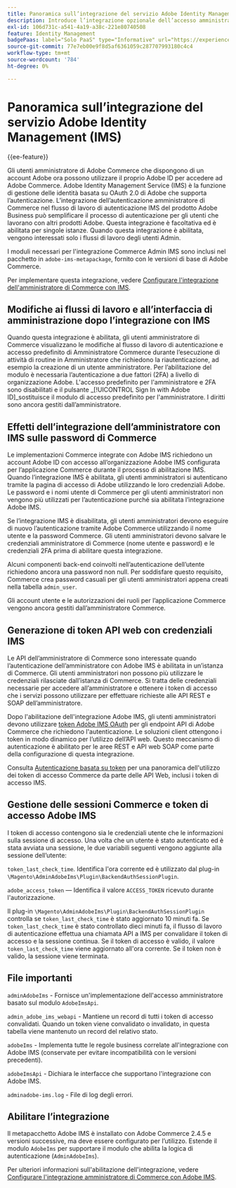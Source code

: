 ```yaml
---
title: Panoramica sull’integrazione del servizio Adobe Identity Management (IMS)
description: Introduce l’integrazione opzionale dell’accesso amministratore di Adobe Commerce con Adobe IMS
exl-id: 106d731c-a541-4a19-a38c-221e80740508
feature: Identity Management
badgePaas: label="Solo PaaS" type="Informative" url="https://experienceleague.adobe.com/en/docs/commerce/user-guides/product-solutions" tooltip="Applicabile solo ai progetti Adobe Commerce on Cloud (infrastruttura PaaS gestita da Adobe) e ai progetti on-premise."
source-git-commit: 77e7eb00e9f8d5af6361059c287707993180c4c4
workflow-type: tm+mt
source-wordcount: '784'
ht-degree: 0%

---
```


# Panoramica sull’integrazione del servizio Adobe Identity Management (IMS)

{{ee-feature}}

Gli utenti amministratore di Adobe Commerce che dispongono di un account Adobe ora possono utilizzare il proprio Adobe ID per accedere ad Adobe Commerce. Adobe Identity Management Service (IMS) è la funzione di gestione delle identità basata su OAuth 2.0 di Adobe che supporta l’autenticazione. L’integrazione dell’autenticazione amministratore di Commerce nel flusso di lavoro di autenticazione IMS del prodotto Adobe Business può semplificare il processo di autenticazione per gli utenti che lavorano con altri prodotti Adobe. Questa integrazione è facoltativa ed è abilitata per singole istanze. Quando questa integrazione è abilitata, vengono interessati solo i flussi di lavoro degli utenti Admin. 

I moduli necessari per l&#39;integrazione Commerce Admin IMS sono inclusi nel pacchetto in `adobe-ims-metapackage`, fornito con le versioni di base di Adobe Commerce.

Per implementare questa integrazione, vedere [Configurare l&#39;integrazione dell&#39;amministratore di Commerce con IMS](./adobe-ims-config.md).

## Modifiche ai flussi di lavoro e all’interfaccia di amministrazione dopo l’integrazione con IMS

Quando questa integrazione è abilitata, gli utenti amministratore di Commerce visualizzano le modifiche al flusso di lavoro di autenticazione e accesso predefinito di Amministratore Commerce durante l’esecuzione di attività di routine in Amministratore che richiedono la riautenticazione, ad esempio la creazione di un utente amministratore. Per l’abilitazione del modulo è necessaria l’autenticazione a due fattori (2FA) a livello di organizzazione Adobe. L&#39;accesso predefinito per l&#39;amministratore e 2FA sono disabilitati e il pulsante _[!UICONTROL Sign In with Adobe ID]_sostituisce il modulo di accesso predefinito per l&#39;amministratore. I diritti sono ancora gestiti dall’amministratore.

## Effetti dell’integrazione dell’amministratore con IMS sulle password di Commerce

Le implementazioni Commerce integrate con Adobe IMS richiedono un account Adobe ID con accesso all’organizzazione Adobe IMS configurata per l’applicazione Commerce durante il processo di abilitazione IMS.  Quando l’integrazione IMS è abilitata, gli utenti amministratori si autenticano tramite la pagina di accesso di Adobe utilizzando le loro credenziali Adobe. Le password e i nomi utente di Commerce per gli utenti amministratori non vengono più utilizzati per l’autenticazione purché sia abilitata l’integrazione Adobe IMS.

Se l’integrazione IMS è disabilitata, gli utenti amministratori devono eseguire di nuovo l’autenticazione tramite Adobe Commerce utilizzando il nome utente e la password Commerce. Gli utenti amministratori devono salvare le credenziali amministratore di Commerce (nome utente e password) e le credenziali 2FA prima di abilitare questa integrazione.

Alcuni componenti back-end coinvolti nell’autenticazione dell’utente richiedono ancora una password non null. Per soddisfare questo requisito, Commerce crea password casuali per gli utenti amministratori appena creati nella tabella `admin_user`.

Gli account utente e le autorizzazioni dei ruoli per l’applicazione Commerce vengono ancora gestiti dall’amministratore Commerce.


## Generazione di token API web con credenziali IMS

Le API dell’amministratore di Commerce sono interessate quando l’autenticazione dell’amministratore con Adobe IMS è abilitata in un’istanza di Commerce. Gli utenti amministratori non possono più utilizzare le credenziali rilasciate dall’istanza di Commerce. Si tratta delle credenziali necessarie per accedere all’amministratore e ottenere i token di accesso che i servizi possono utilizzare per effettuare richieste alle API REST e SOAP dell’amministratore.

Dopo l&#39;abilitazione dell&#39;integrazione Adobe IMS, gli utenti amministratori devono utilizzare [token Adobe IMS OAuth](https://developer.adobe.com/developer-console/docs/guides/authentication/OAuthIntegration/) per gli endpoint API di Adobe Commerce che richiedono l&#39;autenticazione. Le soluzioni client ottengono i token in modo dinamico per l’utilizzo dell’API web. Questo meccanismo di autenticazione è abilitato per le aree REST e API web SOAP come parte della configurazione di questa integrazione.

Consulta [Autenticazione basata su token](https://developer.adobe.com/commerce/webapi/get-started/authentication/gs-authentication-token/) per una panoramica dell&#39;utilizzo dei token di accesso Commerce da parte delle API Web, inclusi i token di accesso IMS.

## Gestione delle sessioni Commerce e token di accesso Adobe IMS

I token di accesso contengono sia le credenziali utente che le informazioni sulla sessione di accesso. Una volta che un utente è stato autenticato ed è stata avviata una sessione, le due variabili seguenti vengono aggiunte alla sessione dell’utente:

`token_last_check_time`. Identifica l&#39;ora corrente ed è utilizzato dal plug-in `\Magento\AdminAdobeIms\Plugin\BackendAuthSessionPlugin`.

`adobe_access_token` — Identifica il valore `ACCESS_TOKEN` ricevuto durante l&#39;autorizzazione.

Il plug-in `\Magento\AdminAdobeIms\Plugin\BackendAuthSessionPlugin` controlla se `token_last_check_time` è stato aggiornato 10 minuti fa. Se `token_last_check_time` è stato controllato dieci minuti fa, il flusso di lavoro di autenticazione effettua una chiamata API a IMS per convalidare il token di accesso e la sessione continua. Se il token di accesso è valido, il valore `token_last_check_time` viene aggiornato all&#39;ora corrente. Se il token non è valido, la sessione viene terminata.

## File importanti

`adminAdobeIms` - Fornisce un&#39;implementazione dell&#39;accesso amministratore basato sul modulo `AdobeImsApi`.

`admin_adobe_ims_webapi` - Mantiene un record di tutti i token di accesso convalidati. Quando un token viene convalidato o invalidato, in questa tabella viene mantenuto un record del relativo stato.

`adobeIms` - Implementa tutte le regole business correlate all&#39;integrazione con Adobe IMS (conservate per evitare incompatibilità con le versioni precedenti).

`adobeImsApi` - Dichiara le interfacce che supportano l&#39;integrazione con Adobe IMS.

`adminadobe-ims.log` - File di log degli errori.

## Abilitare l’integrazione

Il metapacchetto Adobe IMS è installato con Adobe Commerce 2.4.5 e versioni successive, ma deve essere configurato per l’utilizzo. Estende il modulo `AdobeIms` per supportare il modulo che abilita la logica di autenticazione (`AdminAdobeIms`).

Per ulteriori informazioni sull&#39;abilitazione dell&#39;integrazione, vedere [Configurare l&#39;integrazione amministratore di Commerce con Adobe IMS](./adobe-ims-config.md).
